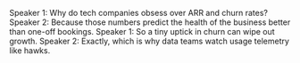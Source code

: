 Speaker 1: Why do tech companies obsess over ARR and churn rates?
Speaker 2: Because those numbers predict the health of the business better than one-off bookings.
Speaker 1: So a tiny uptick in churn can wipe out growth.
Speaker 2: Exactly, which is why data teams watch usage telemetry like hawks.
